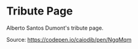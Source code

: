 # Tribute Page

Alberto Santos Dumont's tribute page.

Source: https://codepen.io/caiodib/pen/NgqMqm
